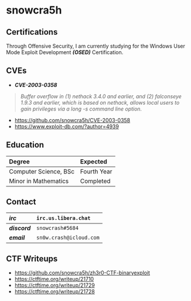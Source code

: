 <!--
**snowcra5h/snowcra5h** is a ✨ _special_ ✨ repository because its `README.md` (this file) appears on your GitHub profile.

Here are some ideas to get you started:

-->
# snowcra5h
## Certifications
Through Offensive Security, I am currently studying for the Windows User Mode Exploit Development ***(OSED)*** Certification.

## CVEs
- ***CVE-2003-0358***
> _Buffer overflow in (1) nethack 3.4.0 and earlier, and (2) falconseye 1.9.3 and earlier, which is based on nethack, allows local users to gain privileges via a long -s command line option._
- https://github.com/snowcra5h/CVE-2003-0358
- https://www.exploit-db.com/?author=4939

## Education
| Degree | Expected |
| :--- | :--- |
| Computer Science, BSc | Fourth Year |
| Minor in Mathematics | Completed |

## Contact
| ***irc*** | `irc.us.libera.chat` |
| :--- | :--- |
| ***discord*** | `snowcrash#5684` | 
| ***email*** | `sn0w.crash@icloud.com` | 

## CTF Writeups
- https://github.com/snowcra5h/zh3r0-CTF-binaryexploit
- https://ctftime.org/writeup/21710
- https://ctftime.org/writeup/21729
- https://ctftime.org/writeup/21728
